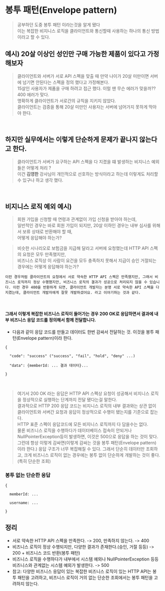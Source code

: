 # 봉투 패턴(Envelope pattern)

> 공부하던 도중 봉투 패턴 이라는것을 알게 됐다  
> 이는 복잡한 비지니스 로직을 클라이언트와 통신할때 사용하는 하나의 통신 방법이라고 할 수 있다.

## 예시) 20살 이상인 성인만 구매 가능한 제품이 있다고 가정해보자
> 클라이언트와 서버가 서로 API 스펙을 맞출 때 만약 나이가 20살 미만이면 서버에 넘기면 안된다는 스펙을 정의 했다고 가정해본다.  
> 15살인 사용자가 제품을 구매 하려고 접근 했다. 이럴 땐 무슨 에러가 맞을까??  
> 400 에러가 맞다.  
> 명확하게 클라이언트가 서로간의 규칙을 지키지 않았다.  
> 클라이언트는 검증을 통해 20살 미만인 사용자는 서버에 넘어가지 못하게 막아야 한다.  

<br>

## 하지만 실무에서는 이렇게 단순하게 문제가 끝나지 않는다고 한다.
> 클라이언트가 서버가 요구하는 API 스펙을 다 지켰을 떄 발생하는 비지니스 예외들은 어떻게 처리 ? <br>
> 이건 **김영한** 강사님이 개인적으로 선호하는 방식이라고 하는데 이렇게도 처리할 수 있구나 하고 생각 했다.

<br>

## 비지니스 로직 예외 예시)
> 회원 가입을 신청할 때 연령과 관계없이 가입 신청을 받아야 하는데, <br>
> 일반적인 경우는 바로 회원 가입이 되지만, 20살 이하인 경우는 내부 심사를 위해서 보류 상태로 반환해야 할 때,<br>
> 어떻게 응답해야 하는가?

> 비슷한 시나리오로 보험금을 지급해 달라고 서버에 요청했는데 HTTP API 스펙의 요청은 모두 만족했지만, <br>
> 비즈니스 로직상 이 사람이 요건을 모두 충족하지 못해서 지급이 승인 거절되는 경우에는 어떻게 응답해야 하는가?

`이런 경우처럼 클라이언트의 요청에서 서로 약속한 HTTP API 스펙은 만족했지만, 그래서 비즈니스 로직까지 정상 수행했지만,
비즈니스 로직의 결과가 성공으로 처리되지 않을 수 있습니다. 이런 경우 400을 반환하게 되면, 클라이언트 개발자는 분명 서로 약속한 API 스펙을 다 지켰는데, 클라이언트 개발자에게 잘못 개발하셨어요. 라고 이야기하는 것과 같다.`

<br>

#### 그래서 이렇게 복잡한 비즈니스 로직이 들어가는 경우 200 OK로 응답하면서 결과에 내부 비즈니스 응답 코드를 정의해서 함께 전달합니다.
- 다음과 같이 응답 코드를 만들고 데이터도 한번 감싸서 전달하는 것. 이것을 봉투 패턴(Envelope pattern)이라 한다.
```angular2html
{

  "code": "success" ("success", "fail", "hold", "deny" ...)

  "data": {memberId: ... 결과 데이터}...

}
```

<br>

> 여기서 200 OK 라는 응답은 HTTP API 스펙상 요청이 성공해서 비지니스 로직을 정상적으로 실행하는 단계까지 전달 됐다는걸 말한다. <br>
> 결과적으로 HTTP 200 응답 코드는 비지니스 로직의 내부 결과와는 상관 없이 클라이언트와 서버간 요청과 응답이 정상적으로 수행이 됐는지를 기준으로 잡는다. <br>
> HTTP 표준 스펙이 응답코드에 모든 비지니스 로직까지 다 담을수는 없다. <br>
> 물론 비즈니스 로직을 수행하다가 데이터베이스 접속이 안되거나 NullPointerException등이 발생하면, 이것은 500으로 응답을 하는 것이 맞다. <br>
> 그런데 항상 이렇게 감싸면(이렇게 감싸는 것을 봉투 패턴(Envelope pattern) 이라 한다.) 응답 구조가 너무 복잡해질 수 있다. 그래서 단순히 데이터만 조회하고, 크게 비즈니스 로직이 없는 경우에는 봉투 없이 단순하게 개발하는 것이 좋다.(특히 단순한 조회)


### 봉투 없는 단순한 응답
```angular2html
{

  memberId: ...

  username: ...

}
```

## 정리
- 서로 약속한 HTTP API 스펙을 만족한다. -> 200, 만족하지 않는다. -> 400
- 비즈니스 로직이 정상 수행되지만, 다양한 결과가 존재한다.(승인, 거절 등등) -> 200 + 비즈니스 코드 반환(봉투 패턴)
- 비즈니스 로직을 수행하다가 내부에서 시스템 예외나 NullPointerException 등등 비즈니스와 관계없는 시스템 예외가 발생한다. -> 500
- 참고: 다양한 비즈니스 응답이 있는 복잡한 비즈니스 로직이 있는 HTTP API는 봉투 패턴을 고려하고, 비즈니스 로직이 거의 없는 단순한 조회에서는 봉투 패턴을 고려하지 않는다.